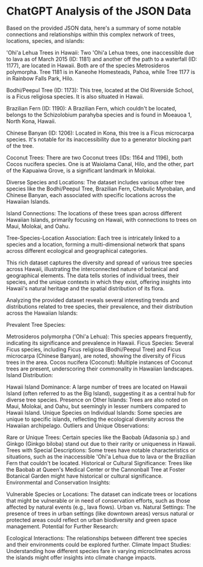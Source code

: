 # ChatGPT Analysis of the JSON Data

Based on the provided JSON data, here's a summary of some notable connections and relationships within this complex network of trees, locations, species, and islands:

'Ohi'a Lehua Trees in Hawaii: Two 'Ohi'a Lehua trees, one inaccessible due to lava as of March 2015 (ID: 1181) and another off the path to a waterfall (ID: 1177), are located in Hawaii. Both are of the species Metrosideros polymorpha. Tree 1181 is in Kaneohe Homesteads, Pahoa, while Tree 1177 is in Rainbow Falls Park, Hilo.

Bodhi/Peepul Tree (ID: 1173): This tree, located at the Old Riverside School, is a Ficus religiosa species. It is also situated in Hawaii.

Brazilian Fern (ID: 1190): A Brazilian Fern, which couldn't be located, belongs to the Schizolobium parahyba species and is found in Moeauoa 1, North Kona, Hawaii.

Chinese Banyan (ID: 1206): Located in Kona, this tree is a Ficus microcarpa species. It's notable for its inaccessibility due to a generator blocking part of the tree.

Coconut Trees: There are two Coconut trees (IDs: 1164 and 1196), both Cocos nucifera species. One is at Waiolama Canal, Hilo, and the other, part of the Kapuaiwa Grove, is a significant landmark in Molokai.

Diverse Species and Locations: The dataset includes various other tree species like the Bodhi/Peepul Tree, Brazilian Fern, Chebulic Myrobalan, and Chinese Banyan, each associated with specific locations across the Hawaiian Islands.

Island Connections: The locations of these trees span across different Hawaiian Islands, primarily focusing on Hawaii, with connections to trees on Maui, Molokai, and Oahu.

Tree-Species-Location Association: Each tree is intricately linked to a species and a location, forming a multi-dimensional network that spans across different ecological and geographical categories.

This rich dataset captures the diversity and spread of various tree species across Hawaii, illustrating the interconnected nature of botanical and geographical elements. The data tells stories of individual trees, their species, and the unique contexts in which they exist, offering insights into Hawaii's natural heritage and the spatial distribution of its flora.


Analyzing the provided dataset reveals several interesting trends and distributions related to tree species, their prevalence, and their distribution across the Hawaiian Islands:

Prevalent Tree Species:

Metrosideros polymorpha ('Ohi'a Lehua): This species appears frequently, indicating its significance and prevalence in Hawaii.
Ficus Species: Several Ficus species, including Ficus religiosa (Bodhi/Peepul Tree) and Ficus microcarpa (Chinese Banyan), are noted, showing the diversity of Ficus trees in the area.
Cocos nucifera (Coconut): Multiple instances of Coconut trees are present, underscoring their commonality in Hawaiian landscapes.
Island Distribution:

Hawaii Island Dominance: A large number of trees are located on Hawaii Island (often referred to as the Big Island), suggesting it as a central hub for diverse tree species.
Presence on Other Islands: Trees are also noted on Maui, Molokai, and Oahu, but seemingly in lesser numbers compared to Hawaii Island.
Unique Species on Individual Islands: Some species are unique to specific islands, reflecting the ecological diversity across the Hawaiian archipelago.
Outliers and Unique Observations:

Rare or Unique Trees: Certain species like the Baobab (Adasonia sp.) and Ginkgo (Ginkgo biloba) stand out due to their rarity or uniqueness in Hawaii.
Trees with Special Descriptions: Some trees have notable characteristics or situations, such as the inaccessible 'Ohi'a Lehua due to lava or the Brazilian Fern that couldn't be located.
Historical or Cultural Significance: Trees like the Baobab at Queen's Medical Center or the Cannonball Tree at Foster Botanical Garden might have historical or cultural significance.
Environmental and Conservation Insights:

Vulnerable Species or Locations: The dataset can indicate trees or locations that might be vulnerable or in need of conservation efforts, such as those affected by natural events (e.g., lava flows).
Urban vs. Natural Settings: The presence of trees in urban settings (like downtown areas) versus natural or protected areas could reflect on urban biodiversity and green space management.
Potential for Further Research:

Ecological Interactions: The relationships between different tree species and their environments could be explored further.
Climate Impact Studies: Understanding how different species fare in varying microclimates across the islands might offer insights into climate change impacts.